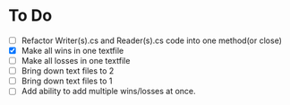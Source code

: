 # To Do
- [ ] Refactor Writer(s).cs and Reader(s).cs code into one method(or close)
- [x] Make all wins in one textfile
- [ ] Make all losses in one textfile
- [ ] Bring down text files to 2
- [ ] Bring down text files to 1
- [ ] Add ability to add multiple wins/losses at once.